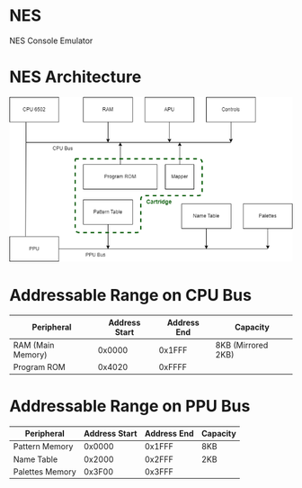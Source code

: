 # NES
NES Console Emulator



# NES Architecture

![NES Architecture Diagram](doc/nes_overview.png?raw=true "NES Architecture")





# Addressable Range on CPU Bus

| Peripheral        | Address Start | Address End | Capacity           |
|-------------------|---------------|-------------|--------------------|
| RAM (Main Memory) | 0x0000        | 0x1FFF      | 8KB (Mirrored 2KB) |
| Program ROM       | 0x4020        | 0xFFFF      |                    |

<!-- | Row 2, Col 1 | Row 2, Col 2 | Row 2, Col 3 |
| Row 3, Col 1 | Row 3, Col 2 | Row 3, Col 3 | -->




# Addressable Range on PPU Bus

| Peripheral        | Address Start | Address End | Capacity           |
|-------------------|---------------|-------------|--------------------|
| Pattern Memory    | 0x0000        | 0x1FFF      | 8KB                |
| Name Table        | 0x2000        | 0x2FFF      | 2KB                |
| Palettes Memory   | 0x3F00        | 0x3FFF      |                    |